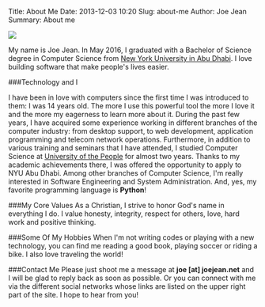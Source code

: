 Title: About Me
Date: 2013-12-03 10:20
Slug: about-me
Author: Joe Jean
Summary: About me

<img src ="{filename}/images/joejean.jpg" class="img-responsive img-rounded" />

My name is Joe Jean. In May 2016, I graduated with a Bachelor of Science degree in Computer Science from [New York University in Abu Dhabi](http://www.nyuad.nyu.edu). I love building software that make people's lives easier.

###Technology and I

I have been in love with computers since the first time I was introduced to them: I was 14 years old. The more I use this powerful tool the more I love it 
and the more my eagerness to learn more about it. During the past few years, I have acquired some experience working in different branches of the computer industry:
from desktop support, to web development, application programming and telecom network operations. Furthermore, in addition to various training and seminars 
that I have attended, I studied Computer Science at [University of the People](http://www.uopeople.org) for almost two years. Thanks
to my academic achievements there, I was offered the opportunity to apply to NYU Abu Dhabi.
Among other branches of Computer Science, I'm really interested in Software Engineering and System Administration. And, yes, my favorite programming language is
**Python**!


###My Core Values
As a Christian, I strive to honor God's name in everything I do. I value honesty, integrity, respect for others, love, hard work and positive thinking. 


###Some Of My Hobbies
When I'm not writing codes or playing with a new technology, you can find me reading a good book, playing soccer or riding a bike. I also love traveling the world!


###Contact Me 
Please just shoot me a message at **joe [at] joejean.net** and I will be glad to reply back as soon as possible. Or you can connect with me via the different social networks 
whose links are listed on the upper right part of the site. I hope to hear from you!
